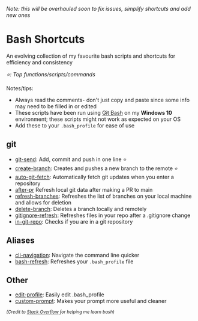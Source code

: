 *Note: this will be overhauled soon to fix issues, simplify shortcuts and add new ones*

# Bash Shortcuts
An evolving collection of my favourite bash scripts and shortcuts for efficiency and consistency

*:star:: Top functions/scripts/commands*

Notes/tips:
* Always read the comments- don't just copy and paste since some info may need to be filled in or edited
* These scripts have been run using [Git Bash](https://git-scm.com/downloads) on my **Windows 10** environment; these scripts might not work as expected on your OS
* Add these to your ```.bash_profile``` for ease of use

## git
- [git-send](https://github.com/reid-moffat/bash-shortcuts/blob/main/git/git-send.sh): Add, commit and push in one line :star:
- [create-branch](https://github.com/reid-moffat/bash-shortcuts/blob/main/git/create-branch.sh): Creates and pushes a new branch to the remote :star:
- [auto-git-fetch](https://github.com/reid-moffat/bash-shortcuts/blob/main/git/auto-git-fetch.sh): Automatically fetch git updates when you enter a repository
- [after-pr](https://github.com/reid-moffat/bash-shortcuts/blob/main/git/after-pr.sh) Refresh local git data after making a PR to main
- [refresh-branches](https://github.com/reid-moffat/bash-shortcuts/blob/main/git/refresh-branches.sh): Refreshes the list of branches on your local machine and allows for deletion
- [delete-branch](https://github.com/reid-moffat/bash-shortcuts/blob/main/git/delete-branch.sh): Deletes a branch locally and remotely
- [gitignore-refresh](https://github.com/reid-moffat/bash-shortcuts/blob/main/git/gitignore-refresh.sh): Refreshes files in your repo after a .gitignore change
- [in-git-repo](https://github.com/reid-moffat/bash-shortcuts/blob/main/git/in-git-repo.sh): Checks if you are in a git repository

## Aliases
- [cli-navigation](https://github.com/reid-moffat/bash-shortcuts/blob/main/aliases/cli-navigation.sh): Navigate the command line quicker
- [bash-refresh](https://github.com/reid-moffat/bash-shortcuts/blob/main/aliases/bash-refresh.sh): Refreshes your ```.bash_profile``` file

## Other
- [edit-profile](https://github.com/reid-moffat/bash-shortcuts/blob/main/other/edit-profile.sh): Easily edit .bash_profile
- [custom-prompt](https://github.com/reid-moffat/bash-shortcuts/blob/main/other/custom-prompt.sh): Makes your prompt more useful and cleaner

<sub>*(Credit to [Stack Overflow](https://stackoverflow.com/) for helping me learn bash)*</sub>
